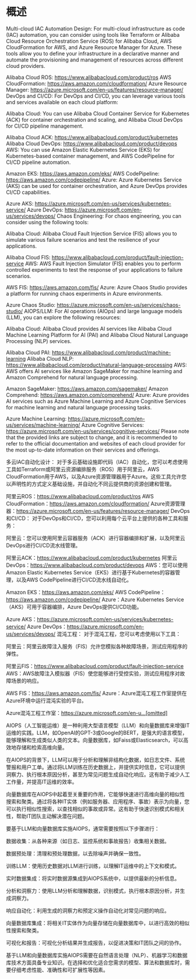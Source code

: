# 概述


Multi-cloud IAC Automation Design:
For multi-cloud infrastructure as code (IAC) automation, you can consider using tools like Terraform or Alibaba Cloud Resource Orchestration Service (ROS) for Alibaba Cloud, AWS CloudFormation for AWS, and Azure Resource Manager for Azure. These tools allow you to define your infrastructure in a declarative manner and automate the provisioning and management of resources across different cloud providers.

Alibaba Cloud ROS: https://www.alibabacloud.com/product/ros
AWS CloudFormation: https://aws.amazon.com/cloudformation/
Azure Resource Manager: https://azure.microsoft.com/en-us/features/resource-manager/
DevOps and CI/CD:
For DevOps and CI/CD, you can leverage various tools and services available on each cloud platform:

Alibaba Cloud: You can use Alibaba Cloud Container Service for Kubernetes (ACK) for container orchestration and scaling, and Alibaba Cloud DevOps for CI/CD pipeline management.

Alibaba Cloud ACK: https://www.alibabacloud.com/product/kubernetes
Alibaba Cloud DevOps: https://www.alibabacloud.com/product/devops
AWS: You can use Amazon Elastic Kubernetes Service (EKS) for Kubernetes-based container management, and AWS CodePipeline for CI/CD pipeline automation.

Amazon EKS: https://aws.amazon.com/eks/
AWS CodePipeline: https://aws.amazon.com/codepipeline/
Azure: Azure Kubernetes Service (AKS) can be used for container orchestration, and Azure DevOps provides CI/CD capabilities.

Azure AKS: https://azure.microsoft.com/en-us/services/kubernetes-service/
Azure DevOps: https://azure.microsoft.com/en-us/services/devops/
Chaos Engineering:
For chaos engineering, you can consider using the following tools:

Alibaba Cloud: Alibaba Cloud Fault Injection Service (FIS) allows you to simulate various failure scenarios and test the resilience of your applications.

Alibaba Cloud FIS: https://www.alibabacloud.com/product/fault-injection-service
AWS: AWS Fault Injection Simulator (FIS) enables you to perform controlled experiments to test the response of your applications to failure scenarios.

AWS FIS: https://aws.amazon.com/fis/
Azure: Azure Chaos Studio provides a platform for running chaos experiments in Azure environments.

Azure Chaos Studio: https://azure.microsoft.com/en-us/services/chaos-studio/
AIOPS/LLM:
For AI operations (AIOps) and large language models (LLM), you can explore the following resources:

Alibaba Cloud: Alibaba Cloud provides AI services like Alibaba Cloud Machine Learning Platform for AI (PAI) and Alibaba Cloud Natural Language Processing (NLP) services.

Alibaba Cloud PAI: https://www.alibabacloud.com/product/machine-learning
Alibaba Cloud NLP: https://www.alibabacloud.com/product/natural-language-processing
AWS: AWS offers AI services like Amazon SageMaker for machine learning and Amazon Comprehend for natural language processing.

Amazon SageMaker: https://aws.amazon.com/sagemaker/
Amazon Comprehend: https://aws.amazon.com/comprehend/
Azure: Azure provides AI services such as Azure Machine Learning and Azure Cognitive Services for machine learning and natural language processing tasks.

Azure Machine Learning: https://azure.microsoft.com/en-us/services/machine-learning/
Azure Cognitive Services: https://azure.microsoft.com/en-us/services/cognitive-services/
Please note that the provided links are subject to change, and it is recommended to refer to the official documentation and websites of each cloud provider for the most up-to-date information on their services and offerings.



多云IAC自动化设计：
对于多云基础设施即代码（IAC）自动化，您可以考虑使用工具如Terraform或阿里云资源编排服务（ROS）用于阿里云，AWS CloudFormation用于AWS，以及Azure资源管理器用于Azure。这些工具允许您以声明性的方式定义基础设施，并自动化不同云提供商的资源创建和管理。

阿里云ROS：https://www.alibabacloud.com/product/ros
AWS CloudFormation：https://aws.amazon.com/cloudformation/
Azure资源管理器：https://azure.microsoft.com/en-us/features/resource-manager/
DevOps和CI/CD：
对于DevOps和CI/CD，您可以利用每个云平台上提供的各种工具和服务：

阿里云：您可以使用阿里云容器服务（ACK）进行容器编排和扩展，以及阿里云DevOps进行CI/CD流水线管理。

阿里云ACK：https://www.alibabacloud.com/product/kubernetes
阿里云DevOps：https://www.alibabacloud.com/product/devops
AWS：您可以使用Amazon Elastic Kubernetes Service（EKS）进行基于Kubernetes的容器管理，以及AWS CodePipeline进行CI/CD流水线自动化。

Amazon EKS：https://aws.amazon.com/eks/
AWS CodePipeline：https://aws.amazon.com/codepipeline/
Azure：Azure Kubernetes Service（AKS）可用于容器编排，Azure DevOps提供CI/CD功能。

Azure AKS：https://azure.microsoft.com/en-us/services/kubernetes-service/
Azure DevOps：https://azure.microsoft.com/en-us/services/devops/
混沌工程：
对于混沌工程，您可以考虑使用以下工具：

阿里云：阿里云故障注入服务（FIS）允许您模拟各种故障场景，测试应用程序的弹性。

阿里云FIS：https://www.alibabacloud.com/product/fault-injection-service
AWS：AWS故障注入模拟器（FIS）使您能够进行受控实验，测试应用程序对故障场景的响应。

AWS FIS：https://aws.amazon.com/fis/
Azure：Azure混沌工程工作室提供在Azure环境中运行混沌实验的平台。

Azure混沌工程工作室：https://azure.microsoft.com/en-u…[omitted]



AIOPS（人工智能运维）是一种利用大型语言模型（LLM）和向量数据库来增强IT运维的实践。LLM，如OpenAI的GPT-3或Google的BERT，是强大的语言模型，能够理解和生成类似人类的文本。向量数据库，如Faiss或Elasticsearch，可以高效地存储和检索高维向量。

在AIOPS的背景下，LLM可以用于分析和理解非结构化数据，如日志文件、系统警报和用户工单。通过将LLM训练在历史数据上，并提供实时信息，它可以提供洞察力、执行根本原因分析，甚至为常见问题生成自动化响应。这有助于减少人工工作量，并提高IT运维的效率。

向量数据库在AIOPS中起着至关重要的作用，它能够快速进行高维向量的相似性搜索和聚类。通过将各种IT实体（例如服务器、应用程序、事故）表示为向量，您可以执行相似性搜索，以查找相似的事故或异常。这有助于快速识别模式和相关性，帮助IT团队主动解决潜在问题。

要基于LLM和向量数据库实施AIOPS，通常需要按照以下步骤进行：

数据收集：从各种来源（如日志、监控系统和事故报告）收集相关数据。

数据预处理：清理和预处理数据，以去除噪声并确保一致性。

训练LLM：使用历史数据对LLM进行训练，以理解IT运维中的上下文和模式。

实时数据集成：将实时数据源集成到AIOPS系统中，以提供最新的分析信息。

分析和洞察力：使用LLM分析和理解数据，识别模式，执行根本原因分析，并生成洞察力。

响应自动化：利用生成的洞察力和预定义操作自动化对常见问题的响应。

向量数据库集成：将相关IT实体作为向量存储在向量数据库中，以进行高效的相似性搜索和聚类。

可视化和报告：可视化分析结果并生成报告，以促进决策和IT团队之间的协作。

基于LLM和向量数据库实施AIOPS需要在自然语言处理（NLP）、机器学习和数据库技术方面具备专业知识。在选择和优化适合您需求的模型、算法和数据库时，需要仔细考虑性能、准确性和可扩展性等因素。
